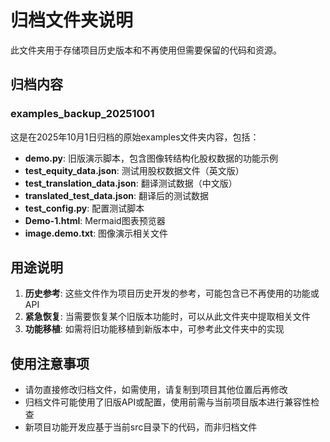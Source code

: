 # 归档文件夹说明

此文件夹用于存储项目历史版本和不再使用但需要保留的代码和资源。

## 归档内容

### examples_backup_20251001

这是在2025年10月1日归档的原始examples文件夹内容，包括：

- **demo.py**: 旧版演示脚本，包含图像转结构化股权数据的功能示例
- **test_equity_data.json**: 测试用股权数据文件（英文版）
- **test_translation_data.json**: 翻译测试数据（中文版）
- **translated_test_data.json**: 翻译后的测试数据
- **test_config.py**: 配置测试脚本
- **Demo-1.html**: Mermaid图表预览器
- **image.demo.txt**: 图像演示相关文件

## 用途说明

1. **历史参考**: 这些文件作为项目历史开发的参考，可能包含已不再使用的功能或API
2. **紧急恢复**: 当需要恢复某个旧版本功能时，可以从此文件夹中提取相关文件
3. **功能移植**: 如需将旧功能移植到新版本中，可参考此文件夹中的实现

## 使用注意事项

- 请勿直接修改归档文件，如需使用，请复制到项目其他位置后再修改
- 归档文件可能使用了旧版API或配置，使用前需与当前项目版本进行兼容性检查
- 新项目功能开发应基于当前src目录下的代码，而非归档文件